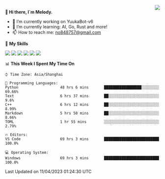 <a href="#">
  <img align="right" src="https://github-readme-stats.vercel.app/api?username=melodyyuuka&count_private=true&show_icons=true" />
</a>

**👋 Hi there, I`m Melody.**

- 🔭 I’m currently working on YuukaBot-v6
- 🌱 I’m currently learning: AI, Go, Rust and more!
- 📫 How to reach me: no848757@gmail.com

🌟 **My Skills** 

![](https://img.shields.io/badge/-Python-3e74a2?style=flat-square&logo=Python&logoColor=fff)
![](https://img.shields.io/badge/-Java-007396?style=flat-square&logo=OpenJDK&logoColor=fff)
![](https://img.shields.io/badge/-Node.js-339933?style=flat-square&logo=Node.js&logoColor=fff)
![](https://img.shields.io/badge/-Git-f05032?style=flat-square&logo=git&logoColor=fff)
![](https://img.shields.io/badge/-PostgreSQL-4169e1?style=flat-square&logo=PostgreSQL&logoColor=fff)
![](https://img.shields.io/badge/-VSCode-007acc?style=flat-square&logo=Visual-Studio-Code&logoColor=fff)


<!--START_SECTION:waka-->
📊 **This Week I Spent My Time On** 

```text
⌚︎ Time Zone: Asia/Shanghai

💬 Programming Languages: 
Python                   48 hrs 6 mins       █████████████████░░░░░░░░   69.66% 
Text                     6 hrs 37 mins       ██░░░░░░░░░░░░░░░░░░░░░░░   9.6% 
C++                      6 hrs 12 mins       ██░░░░░░░░░░░░░░░░░░░░░░░   8.99% 
Markdown                 5 hrs 58 mins       ██░░░░░░░░░░░░░░░░░░░░░░░   8.66% 
TOML                     1 hr 55 mins        ░░░░░░░░░░░░░░░░░░░░░░░░░   2.79%

🔥 Editors: 
VS Code                  69 hrs 3 mins       █████████████████████████   100.0%

💻 Operating System: 
Windows                  69 hrs 3 mins       █████████████████████████   100.0%

```


 Last Updated on 11/04/2023 01:24:30 UTC
<!--END_SECTION:waka-->
